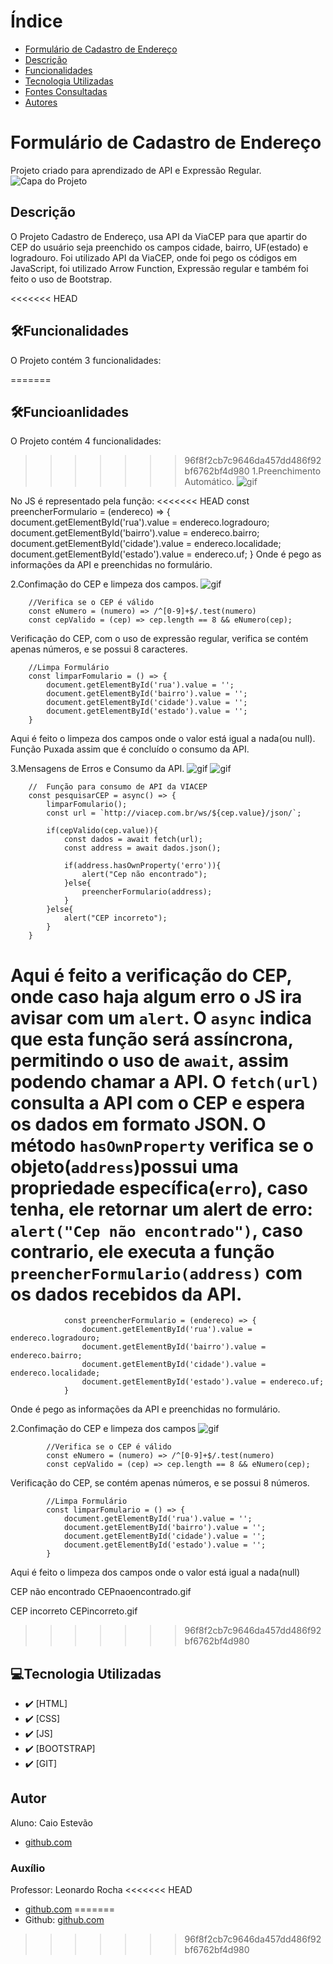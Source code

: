 # Índice 

* [Formulário de Cadastro de Endereço](#formulario-de-cadastro-de-endereço)  
* [Descrição](#descri%C3%A7%C3%A3o) 
* [Funcionalidades](#Funcionalidades)  
* [Tecnologia Utilizadas](#tecnologia-utilizadas)  
* [Fontes Consultadas](#fontes-consultadas)  
* [Autores](#autores)  


# Formulário de Cadastro de Endereço
Projeto criado para aprendizado de API e Expressão Regular.
![Capa do Projeto](doc/img/capaendereco.png)


## Descrição
O Projeto Cadastro de Endereço, usa API da ViaCEP para que apartir do CEP do usuário seja preenchido os campos cidade, bairro, UF(estado) e logradouro. Foi utilizado API da ViaCEP, onde foi pego os códigos em JavaScript, foi utilizado Arrow Function, Expressão regular e também foi feito o uso de Bootstrap.


<<<<<<< HEAD
## 🛠️Funcionalidades
O Projeto contém 3 funcionalidades:

=======
## 🛠️Funcioanlidades
O Projeto contém 4 funcionalidades:
>>>>>>> 96f8f2cb7c9646da457dd486f92bf6762bf4d980
1.Preenchimento Automático.
    ![gif](doc/inserindoCEP.gif)

No JS é representado pela função:
<<<<<<< HEAD
        const preencherFormulario = (endereco) => {
            document.getElementById('rua').value = endereco.logradouro;
            document.getElementById('bairro').value = endereco.bairro;
            document.getElementById('cidade').value = endereco.localidade;
            document.getElementById('estado').value = endereco.uf;
        }
Onde é pego as informações da API e preenchidas no formulário. 

2.Confimação do CEP e limpeza dos campos.
  ![gif](doc/cadastrandoCEP.gif)

        //Verifica se o CEP é válido
        const eNumero = (numero) => /^[0-9]+$/.test(numero)
        const cepValido = (cep) => cep.length == 8 && eNumero(cep);
Verificação do CEP, com o uso de expressão regular, verifica se contém apenas números, e se possui 8 caracteres.

        //Limpa Formulário
        const limparFomulario = () => {
            document.getElementById('rua').value = '';
            document.getElementById('bairro').value = '';
            document.getElementById('cidade').value = '';
            document.getElementById('estado').value = '';
        }
Aqui é feito o limpeza dos campos onde o valor está igual a nada(ou null). Função Puxada assim que é concluído o consumo da API. 


3.Mensagens de Erros e Consumo da API.
    ![gif](doc/CEPnaoencontrado.gif)
    ![gif](doc/CEPincorreto.gif)

        //  Função para consumo de API da VIACEP
        const pesquisarCEP = async() => {
            limparFomulario();
            const url = `http://viacep.com.br/ws/${cep.value}/json/`;

            if(cepValido(cep.value)){
                const dados = await fetch(url); 
                const address = await dados.json();

                if(address.hasOwnProperty('erro')){ 
                    alert("Cep não encontrado");
                }else{
                    preencherFormulario(address);
                }
            }else{
                alert("CEP incorreto");
            }
        }
Aqui é feito a verificação do CEP, onde caso haja algum erro o JS ira avisar com um ``alert``. O ``async`` indica que esta função será assíncrona, permitindo o uso de ``await``, assim podendo chamar a API. O ``fetch(url)`` consulta a API com o CEP e espera os dados em formato JSON. O método ``hasOwnProperty`` verifica se o objeto(``address``)possui uma propriedade específica(``erro``), caso tenha, ele retornar um alert de erro: ``alert("Cep não encontrado")``, caso contrario, ele executa a função ``preencherFormulario(address)`` com os dados recebidos da API.
=======

                const preencherFormulario = (endereco) => {
                    document.getElementById('rua').value = endereco.logradouro;
                    document.getElementById('bairro').value = endereco.bairro;
                    document.getElementById('cidade').value = endereco.localidade;
                    document.getElementById('estado').value = endereco.uf;
                }
Onde é pego as informações da API e preenchidas no formulário. 

2.Confimação do CEP e limpeza dos campos
  ![gif](doc/cadastrandoCEP.gif)

            //Verifica se o CEP é válido
            const eNumero = (numero) => /^[0-9]+$/.test(numero)
            const cepValido = (cep) => cep.length == 8 && eNumero(cep);
Verificação do CEP, se contém apenas números, e se possui 8 números.

            //Limpa Formulário
            const limparFomulario = () => {
                document.getElementById('rua').value = '';
                document.getElementById('bairro').value = '';
                document.getElementById('cidade').value = '';
                document.getElementById('estado').value = '';
            }
Aqui é feito o limpeza dos campos onde o valor está igual a nada(null)


CEP não encontrado
    CEPnaoencontrado.gif

CEP incorreto
    CEPincorreto.gif

>>>>>>> 96f8f2cb7c9646da457dd486f92bf6762bf4d980


## 💻Tecnologia Utilizadas
- :heavy_check_mark: [HTML]
- :heavy_check_mark: [CSS]
- :heavy_check_mark: [JS]
- :heavy_check_mark: [BOOTSTRAP]
- :heavy_check_mark: [GIT]


## Autor
Aluno: Caio Estevão
- [github.com](https://github.com/Caioestevao1000)

### Auxílio
Professor: Leonardo Rocha
<<<<<<< HEAD
- [github.com](https://github.com/LeonardoRochaMarista)
=======
- Github: [github.com](https://github.com/LeonardoRochaMarista)
>>>>>>> 96f8f2cb7c9646da457dd486f92bf6762bf4d980

